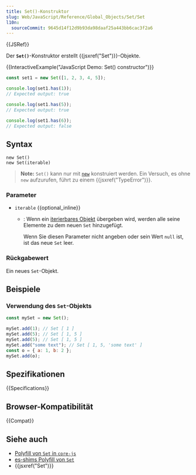 ```yaml
---
title: Set()-Konstruktor
slug: Web/JavaScript/Reference/Global_Objects/Set/Set
l10n:
  sourceCommit: 9645d14f12d9b93da98daaf25a443bb6cac3f2a6
---
```


{{JSRef}}

Der **`Set()`**-Konstruktor erstellt {{jsxref("Set")}}-Objekte.

{{InteractiveExample("JavaScript Demo: Set() constructor")}}

```js interactive-example
const set1 = new Set([1, 2, 3, 4, 5]);

console.log(set1.has(1));
// Expected output: true

console.log(set1.has(5));
// Expected output: true

console.log(set1.has(6));
// Expected output: false
```

## Syntax

```js-nolint
new Set()
new Set(iterable)
```

> **Note:** `Set()` kann nur mit [`new`](/de/docs/Web/JavaScript/Reference/Operators/new) konstruiert werden. Ein Versuch, es ohne `new` aufzurufen, führt zu einem {{jsxref("TypeError")}}.

### Parameter

- `iterable` {{optional_inline}}

  - : Wenn ein [iterierbares Objekt](/de/docs/Web/JavaScript/Reference/Statements/for...of) übergeben wird, werden alle seine Elemente zu dem neuen `Set` hinzugefügt.

    Wenn Sie diesen Parameter nicht angeben oder sein Wert `null` ist, ist das neue `Set` leer.

### Rückgabewert

Ein neues `Set`-Objekt.

## Beispiele

### Verwendung des `Set`-Objekts

```js
const mySet = new Set();

mySet.add(1); // Set [ 1 ]
mySet.add(5); // Set [ 1, 5 ]
mySet.add(5); // Set [ 1, 5 ]
mySet.add("some text"); // Set [ 1, 5, 'some text' ]
const o = { a: 1, b: 2 };
mySet.add(o);
```

## Spezifikationen

{{Specifications}}

## Browser-Kompatibilität

{{Compat}}

## Siehe auch

- [Polyfill von `Set` in `core-js`](https://github.com/zloirock/core-js#set)
- [es-shims Polyfill von `Set`](https://www.npmjs.com/package/es-set)
- {{jsxref("Set")}}

